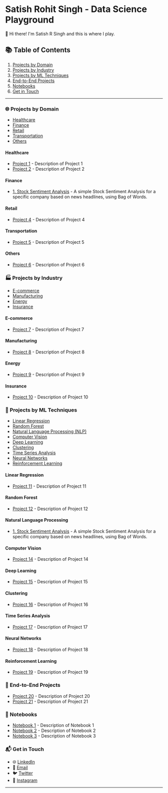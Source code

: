 # Satish Rohit Singh - Data Science Playground

👋 Hi there! I'm Satish R Singh and this is where I play.
## 📚 Table of Contents

1. [Projects by Domain](#projects-by-domain)
2. [Projects by Industry](#projects-by-industry)
3. [Projects by ML Techniques](#projects-by-ml-techniques)
4. [End-to-End Projects](#end-to-end-projects)
5. [Notebooks](#notebooks)
6. [Get in Touch](#get-in-touch)

---

### 🌐 Projects by Domain

* [Healthcare](#healthcare)
* [Finance](#finance)
* [Retail](#retail)
* [Transportation](#transportation)
* [Others](#others)

#### Healthcare

* [Project 1](https://github.com/yourusername/project1) - Description of Project 1
* [Project 2](https://github.com/yourusername/project2) - Description of Project 2

#### Finance

* [1. Stock Sentiment Analysis](https://github.com/satish-r-singh/Data-Science-Playground/tree/main/Stock-Sentiment-Analysis-Using-News-Headlines) - A simple Stock Sentiment Analysis for a specific company based on news headlines, using Bag of Words. 

#### Retail

* [Project 4](https://github.com/yourusername/project4) - Description of Project 4

#### Transportation

* [Project 5](https://github.com/yourusername/project5) - Description of Project 5

#### Others

* [Project 6](https://github.com/yourusername/project6) - Description of Project 6

### 🏭 Projects by Industry

* [E-commerce](#e-commerce)
* [Manufacturing](#manufacturing)
* [Energy](#energy)
* [Insurance](#insurance)

#### E-commerce

* [Project 7](https://github.com/yourusername/project7) - Description of Project 7

#### Manufacturing

* [Project 8](https://github.com/yourusername/project8) - Description of Project 8

#### Energy

* [Project 9](https://github.com/yourusername/project9) - Description of Project 9

#### Insurance

* [Project 10](https://github.com/yourusername/project10) - Description of Project 10

### 🧪 Projects by ML Techniques

* [Linear Regression](#linear-regression)
* [Random Forest](#random-forest)
* [Natural Language Processing (NLP)](#natural-language-processing)
* [Computer Vision](#computer-vision)
* [Deep Learning](#deep-learning)
* [Clustering](#clustering)
* [Time Series Analysis](#time-series-analysis)
* [Neural Networks](#neural-networks)
* [Reinforcement Learning](#reinforcement-learning)

#### Linear Regression

* [Project 11](https://github.com/yourusername/project11) - Description of Project 11

#### Random Forest

* [Project 12](https://github.com/yourusername/project12) - Description of Project 12

#### Natural Language Processing

* [1. Stock Sentiment Analysis](https://github.com/satish-r-singh/Data-Science-Playground/tree/main/Stock-Sentiment-Analysis-Using-News-Headlines) - A simple Stock Sentiment Analysis for a specific company based on news headlines, using Bag of Words. 

#### Computer Vision

* [Project 14](https://github.com/yourusername/project14) - Description of Project 14

#### Deep Learning

* [Project 15](https://github.com/yourusername/project15) - Description of Project 15

#### Clustering

* [Project 16](https://github.com/yourusername/project16) - Description of Project 16

#### Time Series Analysis

* [Project 17](https://github.com/yourusername/project17) - Description of Project 17

#### Neural Networks

* [Project 18](https://github.com/yourusername/project18) - Description of Project 18

#### Reinforcement Learning

* [Project 19](https://github.com/yourusername/project19) - Description of Project 19

### 🎯 End-to-End Projects

* [Project 20](https://github.com/yourusername/project20) - Description of Project 20
* [Project 21](https://github.com/yourusername/project21) - Description of Project 21

### 📓 Notebooks

* [Notebook 1](https://github.com/yourusername/notebook1) - Description of Notebook 1
* [Notebook 2](https://github.com/yourusername/notebook2) - Description of Notebook 2
* [Notebook 3](https://github.com/yourusername/notebook3) - Description of Notebook 3

### 📬 Get in Touch

* 🌐 [LinkedIn](https://www.linkedin.com/in/yourusername/)
* 📧 [Email](mailto:youremail@example.com)
* 🐦 [Twitter](https://twitter.com/yourusername)
* 📸 [Instagram](https://instagram.com/yourusername)

---
